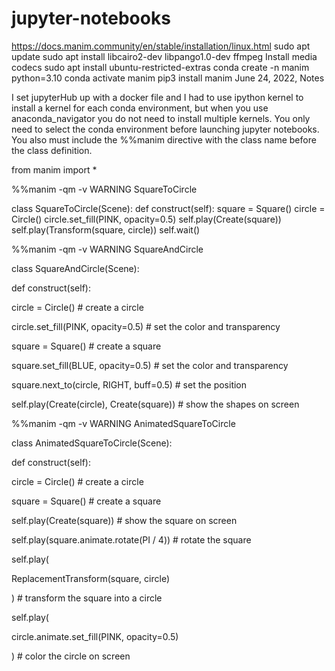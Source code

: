 # jupyter-notebooks

https://docs.manim.community/en/stable/installation/linux.html 
sudo apt update 
sudo apt install libcairo2-dev libpango1.0-dev ffmpeg 
Install media codecs 
sudo apt install ubuntu-restricted-extras 
conda create -n manim python=3.10 
conda activate manim 
pip3 install manim 
June 24, 2022, Notes 

I set jupyterHub up with a docker file and I had to use ipython kernel to install a kernel for each conda environment, but when you use anaconda_navigator you do not need to install multiple kernels.  You only need to select the conda environment before launching jupyter notebooks. You also must include the %%manim directive with the class name before the class definition. 

from manim import * 

%%manim -qm -v WARNING SquareToCircle 
 
class SquareToCircle(Scene): 
   def construct(self): 
      square = Square() 
      circle = Circle() 
      circle.set_fill(PINK, opacity=0.5) 
      self.play(Create(square)) 
      self.play(Transform(square, circle)) 
      self.wait() 

 

%%manim -qm -v WARNING SquareAndCircle  

class SquareAndCircle(Scene): 

def construct(self): 

circle = Circle() # create a circle 

circle.set_fill(PINK, opacity=0.5) # set the color and transparency 

square = Square() # create a square 

square.set_fill(BLUE, opacity=0.5) # set the color and transparency 

square.next_to(circle, RIGHT, buff=0.5) # set the position 

self.play(Create(circle), Create(square)) # show the shapes on screen 

 
%%manim -qm -v WARNING AnimatedSquareToCircle 

class AnimatedSquareToCircle(Scene): 

def construct(self): 

circle = Circle() # create a circle 

square = Square() # create a square 

self.play(Create(square)) # show the square on screen 

self.play(square.animate.rotate(PI / 4)) # rotate the square 

self.play( 

ReplacementTransform(square, circle) 

) # transform the square into a circle 

self.play( 

circle.animate.set_fill(PINK, opacity=0.5) 

) # color the circle on screen 

 
